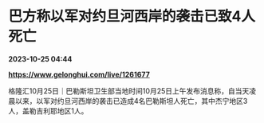# 巴方称以军对约旦河西岸的袭击已致4人死亡

**2023-10-25 04:44**

**https://www.gelonghui.com/live/1261677**

格隆汇10月25日｜巴勒斯坦卫生部当地时间10月25日上午发布消息称，自当天凌晨以来，以军对约旦河西岸的袭击已造成4名巴勒斯坦人死亡，其中杰宁地区3人，盖勒吉利耶地区1人。